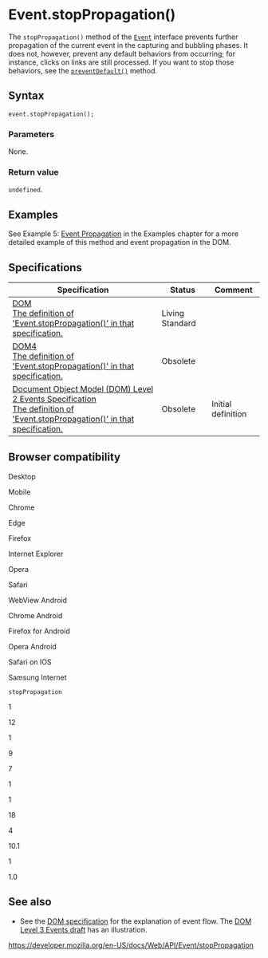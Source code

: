 Event.stopPropagation()
=======================

The `stopPropagation()` method of the [`Event`](../event) interface prevents further propagation of the current event in the capturing and bubbling phases. It does not, however, prevent any default behaviors from occurring; for instance, clicks on links are still processed. If you want to stop those behaviors, see the [`preventDefault()`](preventdefault) method.

Syntax
------

    event.stopPropagation();

### Parameters

None.

### Return value

`undefined`.

Examples
--------

See Example 5: [Event Propagation](../document_object_model/examples#example_5_event_propagation) in the Examples chapter for a more detailed example of this method and event propagation in the DOM.

Specifications
--------------

<table><thead><tr class="header"><th>Specification</th><th>Status</th><th>Comment</th></tr></thead><tbody><tr class="odd"><td><a href="https://dom.spec.whatwg.org/#dom-event-stoppropagation">DOM<br />
<span class="small">The definition of 'Event.stopPropagation()' in that specification.</span></a></td><td><span class="spec-living">Living Standard</span></td><td></td></tr><tr class="even"><td><a href="https://www.w3.org/TR/dom/#dom-event-stoppropagation">DOM4<br />
<span class="small">The definition of 'Event.stopPropagation()' in that specification.</span></a></td><td><span class="spec-obsolete">Obsolete</span></td><td></td></tr><tr class="odd"><td><a href="https://www.w3.org/TR/DOM-Level-2-Events/events.html#Events-Event-stopPropagation">Document Object Model (DOM) Level 2 Events Specification<br />
<span class="small">The definition of 'Event.stopPropagation()' in that specification.</span></a></td><td><span class="spec-obsolete">Obsolete</span></td><td>Initial definition</td></tr></tbody></table>

Browser compatibility
---------------------

Desktop

Mobile

Chrome

Edge

Firefox

Internet Explorer

Opera

Safari

WebView Android

Chrome Android

Firefox for Android

Opera Android

Safari on IOS

Samsung Internet

`stopPropagation`

1

12

1

9

7

1

1

18

4

10.1

1

1.0

See also
--------

-   See the [DOM specification](https://www.w3.org/TR/DOM-Level-2-Events/events.html#Events-flow-capture) for the explanation of event flow. The [DOM Level 3 Events draft](https://www.w3.org/TR/DOM-Level-3-Events/#event-flow) has an illustration.

<a href="https://developer.mozilla.org/en-US/docs/Web/API/Event/stopPropagation" class="_attribution-link">https://developer.mozilla.org/en-US/docs/Web/API/Event/stopPropagation</a>
